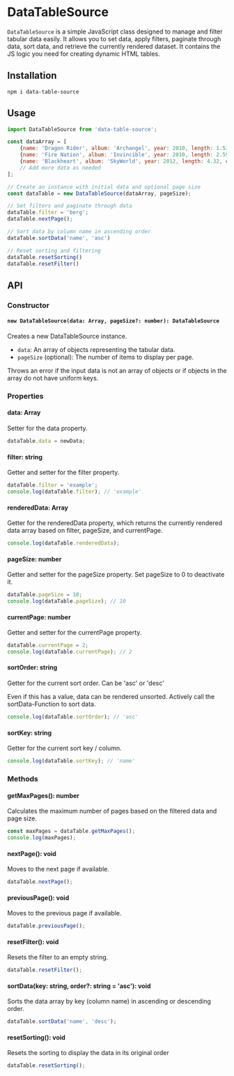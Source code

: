 # DataTableSource

`DataTableSource` is a simple JavaScript class designed to manage and filter tabular data easily. It allows you to set data, apply filters, paginate through data, sort data, and retrieve the currently rendered dataset. It contains the JS logic you need for creating dynamic HTML tables. 

## Installation
`npm i data-table-source`

## Usage
```javascript
import DataTableSource from 'data-table-source';

const dataArray = [
    {name: 'Dragon Rider', album: 'Archangel', year: 2010, length: 1.53, composer: 'Thomas Bergersen'},
    {name: 'Fire Nation', album: 'Invincible', year: 2010, length: 2.59, composer: 'Nick Phoenix'},
    {name: 'Blackheart', album: 'SkyWorld', year: 2012, length: 4.32, composer: 'Thomas Bergersen'}
    // Add more data as needed
];

// Create an instance with initial data and optional page size
const dataTable = new DataTableSource(dataArray, pageSize);

// Set filters and paginate through data
dataTable.filter = 'berg';
dataTable.nextPage();

// Sort data by column name in ascending order
dataTable.sortData('name', 'asc')

// Reset sorting and filtering
dataTable.resetSorting()
dataTable.resetFilter()
```

## API
### Constructor

#### `new DataTableSource(data: Array, pageSize?: number): DataTableSource`

Creates a new DataTableSource instance.

- `data`: An array of objects representing the tabular data.
- `pageSize` (optional): The number of items to display per page.

Throws an error if the input data is not an array of objects or if objects in the array do not have uniform keys.

### Properties

#### data: Array

Setter for the data property.

```javascript
dataTable.data = newData;
```

#### filter: string

Getter and setter for the filter property.

```javascript
dataTable.filter = 'example';
console.log(dataTable.filter); // 'example'
```

#### renderedData: Array

Getter for the renderedData property, which returns the currently rendered data array based on filter, pageSize, and currentPage.

```javascript
console.log(dataTable.renderedData);
```

#### pageSize: number

Getter and setter for the pageSize property.
Set pageSize to 0 to deactivate it.

```javascript
dataTable.pageSize = 10;
console.log(dataTable.pageSize); // 10
```

#### currentPage: number

Getter and setter for the currentPage property.

```javascript
dataTable.currentPage = 2;
console.log(dataTable.currentPage); // 2
```

#### sortOrder: string

Getter for the current sort order. Can be 'asc' or 'desc'

Even if this has a value, data can be rendered unsorted. Actively call the sortData-Function to sort data.

```javascript
console.log(dataTable.sortOrder); // 'asc'
```

#### sortKey: string

Getter for the current sort key / column.

```javascript
console.log(dataTable.sortKey); // 'name'
```

### Methods

#### getMaxPages(): number

Calculates the maximum number of pages based on the filtered data and page size.

```javascript
const maxPages = dataTable.getMaxPages();
console.log(maxPages);
```

#### nextPage(): void

Moves to the next page if available.

```javascript
dataTable.nextPage();
```

#### previousPage(): void

Moves to the previous page if available.

```javascript
dataTable.previousPage();
```

#### resetFilter(): void

Resets the filter to an empty string.

```javascript
dataTable.resetFilter();
```

#### sortData(key: string, order?: string = 'asc'): void

Sorts the data array by key (column name) in ascending or descending order.

```javascript
dataTable.sortData('name', 'desc');
```

#### resetSorting(): void

Resets the sorting to display the data in its original order

```javascript
dataTable.resetSorting();
```

